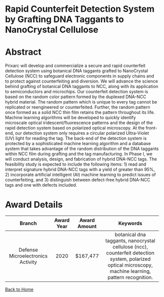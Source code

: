 
Rapid Counterfeit Detection System by Grafting DNA Taggants to NanoCrystal Cellulose
====================================================================================

# Abstract


Prixarc will develop and commercialize a secure and rapid counterfeit detection system using botanical DNA taggants grafted to NanoCrystal Cellulose (NCC) to safeguard electronic components in supply chains and to protect against counterfeiting and diversion. We will advance the science behind grafting of botanical DNA taggants to NCC, along with its application to semiconductors and microchips. Our counterfeit detection system is based on the random color pattern formed by the duplexed DNA-NCC hybrid material. The random pattern which is unique to every tag cannot be replicated or reengineered or counterfeited. Further, the random pattern once formed as a solid NCC thin film retains the pattern throughout its life. Machine learning algorithms will be developed to quickly identify microscale optical iridescent/fluorescence patterns and the design of the rapid detection system based on polarized optical microscopy. At the front-end, our detection system only requires a circular polarized Ultra-Violet (UV) light for reading the tag. The back-end of the detection system is protected by a sophisticated machine learning algorithm and a database system that takes advantage of the random distribution of the DNA taggants within NCC film during grafting and the tag manufacturing. In Phase I, we will conduct analysis, design, and fabrication of hybrid DNA-NCC tags. The feasibility study is expected to include the following items: 1) read and interpret signature hybrid DNA-NCC tags with a yield of greater than 95%, 2) incorporate artificial intelligent (AI) machine learning to predict issues of counterfeiting, and 3) distinguish between defect-free hybrid DNA-NCC tags and one with defects included.  

# Award Details

|Branch|Award Year|Award Amount|Keywords|
| :---: | :---: | :---: | :---: |
|Defense Microelectronics Activity|2020|$167,477|botanical dna taggants, nanocrystal cellulose (ncc), counterfeit detection system, polarized optical microscopy, machine learning, pattern recognition.|
  
  


[Back to Home](https://github.com/chrischow/dod_sbir_awards/Reports/JT/#610)